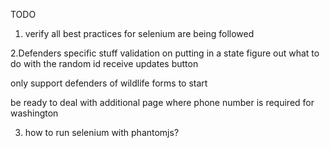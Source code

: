 TODO
1. verify all best practices for selenium are being followed

2.Defenders specific stuff
validation on putting in a state
figure out what to do with the random id receive updates button

only support defenders of wildlife forms to start

be ready to deal with additional page where phone number is required for washington

3. how to run selenium with phantomjs?

